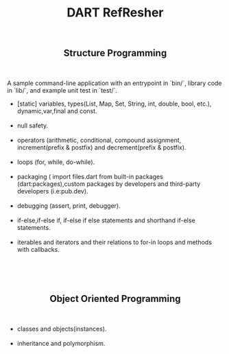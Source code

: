<h1 align="center" >
DART RefResher
</h1>
<br/>
<h2 align="center">
Structure Programming
</h2>
<br/>
<p>
A sample command-line application with an entrypoint in `bin/`, library code
in `lib/`, and example unit test in `test/`.
</p>
<ul>
<li>
[static] variables, types(List, Map, Set, String, int, double, bool, etc.), dynamic,var,final and const.
</li>
<br/>

<li>
null safety.
</li>
<br/>

<li>
operators (arithmetic, conditional, compound assignment, increment(prefix & postfix) and decrement(prefix & postfix).
</li>
<br/>

<li>
loops (for, while, do-while).
</li>
<br/>
<li>
packaging ( import files.dart from built-in packages (dart:packages),custom packages by developers and third-party developers (i.e:pub.dev).</li>
<br/>

<li>
debugging (assert, print, debugger).
</li>
<br/>

<li>
if-else,if-else if, if-else if else statements and shorthand if-else statements.</li>
<br/>

<li>
iterables and iterators and their relations to for-in loops and methods with callbacks.
</li>
<br/>
</ul>
<br/>
<br/>
<h2 align="center">
Object Oriented Programming
</h2>
<br/>
<ul>
<li>
classes and objects(instances).
</li>
<br/>
<li>
inheritance and polymorphism.
</li>
<br/>
<br/>
</ul>
